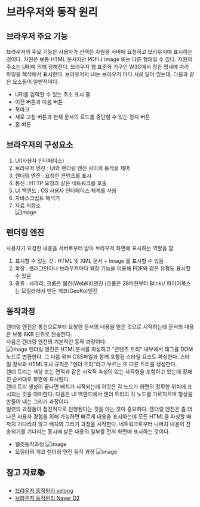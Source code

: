 # 브라우저와 동작 원리

## 브라우저 주요 기능
브라우저의 주요 기능은 사용자가 선택한 자원을 서버에 요청하고 브라우저에 표시하는 것이다. 자원은 보통 HTML 문서지만 PDF나 Image 또는 다른 형태일 수 있다. 자원의 주소는 URI에 의해 정해진다. 브라우저 웹 표준화 기구인 W3C에서 정한 명세에 따라 파일을 해석해서 표시한다. 브라우저의 UI는 브라우저 마다 서로 닮아 있는데, 다음과 같은 요소들이 일반적이다.  
- URI를 입력할 수 있는 주소 표시 줄
- 이전 버튼과 다음 버튼
- 북마크
- 새로 고침 버튼과 현재 문서의 로드를 중단할 수 있는 정지 버튼
- 홈 버튼

## 브라우저의 구성요소
1. UI(사용자 인터페이스)
2. 브라우저 엔진 : UI와 렌더링 엔진 사이의 동작을 제어
3. 렌더링 엔진 : 요청한 콘텐츠를 표시
4. 통신 : HTTP 요청과 같은 네트워크를 호출
5. UI 백엔드 : OS 사용자 인터페이스 체계를 사용
6. 자바스크립트 해석기
7. 자료 저장소  
![image](https://d2.naver.com/content/images/2015/06/helloworld-59361-1.png)

## 렌더링 엔진
사용자가 요청한 내용을 서버로부터 받아 브라우저 화면에 표시하는 역할을 함.  
1. 표시할 수 있는 것 : HTML 및 XML 문서 + Image 를 표시할 수 있음
2. 확장 : 플러그인이나 브라우저마다 확장 기능을 이용해 PDF와 같은 유형도 표시할 수 있음
3. 종류 : 사파리, 크롬은 웹킨(WebKit)엔진 (크롬은 28버전부터 Blink)/ 파이어폭스는 모질라에서 만든 게코(GeoKo)엔진

## 동작과정
렌더링 엔진은 통신으로부터 요청한 문서의 내용을 얻은 것으로 시작하는데 문서의 내용은 보통 8KB 단위로 전송한다.  
다음은 렌더링 엔전의 기본적인 동작 과정이다.  
![image](https://d2.naver.com/content/images/2015/06/helloworld-59361-2.png)
렌더링 엔진은 HTML문서를 파싱하고 "콘텐츠 트리" 내부에서 태그를 DOM 노드로 변환한다. 그 다음 외부 CSS파일과 함께 포함된 스타일 요소도 파싱한다. 스타일 정보와 HTML표시 규칙은 "렌더 트리"라고 부르는 또 다른 트리를 생성한다.  
렌더 트리는 색상 또는 면적과 같은 시각적 속성이 있는 사각형을 포함하고 있는데 정해진 순서대로 화면에 표시된다.  
렌더 트리 생성이 끝나면 배치가 시작되는데 이것은 각 노드가 화면의 정확한 위치에 표시되는 것을 의미한다. 다음은 UI 백엔드에서 렌더 트리의 각 노드를 가로지르며 형상을 만들어 내는 그리기 과정이다.  
일련의 과정들이 점진적으로 진행된다는 것을 아는 것이 중요하다. 렌더링 엔진은 좀 더 나은 사용자 경험을 위해 가능하면 빠르게 내용을 표시하는데 모든 HTML을 파싱할 때까지 기다리지 않고 배치와 그리기 과정을 시작한다. 네트워크로부터 나머지 내용이 전송되기를 기다리는 동시에 받은 내용의 일부를 먼저 화면에 표시하는 것이다.

  
- 웹킷동작과정
![image](https://media.vlpt.us/images/zansol/post/44250de2-945a-4876-b038-c98278bd7ad8/image.png)  
- 모질라의 게코 렌더링 엔진 동작 과정
![image](https://media.vlpt.us/images/zansol/post/74f4ebaa-e8ab-4ffc-9806-e231b9326267/image.png)

## 참고 자료📚
- [브라우저 동작원리 velong](https://velog.io/@zansol/%EB%B8%8C%EB%9D%BC%EC%9A%B0%EC%A0%80-%EB%8F%99%EC%9E%91%EC%9B%90%EB%A6%AC)
- [브라우저 동작원리 Naver D2](https://d2.naver.com/helloworld/59361)
